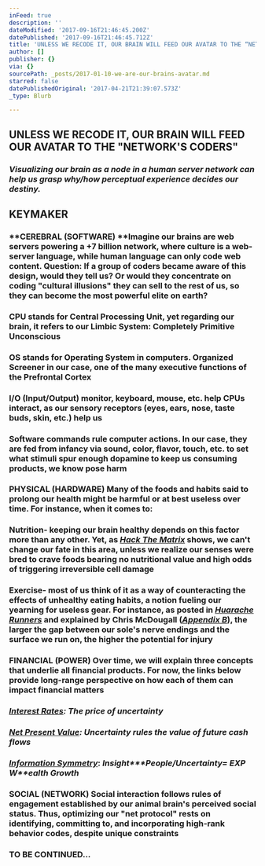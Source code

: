 ```yaml
---
inFeed: true
description: ''
dateModified: '2017-09-16T21:46:45.200Z'
datePublished: '2017-09-16T21:46:45.712Z'
title: 'UNLESS WE RECODE IT, OUR BRAIN WILL FEED OUR AVATAR TO THE “NETWORK’S CODERS”'
author: []
publisher: {}
via: {}
sourcePath: _posts/2017-01-10-we-are-our-brains-avatar.md
starred: false
datePublishedOriginal: '2017-04-21T21:39:07.573Z'
_type: Blurb

---
```

## **UNLESS WE RECODE IT, OUR BRAIN WILL FEED OUR AVATAR TO THE "NETWORK'S CODERS"**

### _**Visualizing our brain as a node in a human server network can help us grasp why/how perceptual experience decides our destiny.**_

## **KEYMAKER**

### **CEREBRAL (SOFTWARE) **Imagine our brains are web servers powering a +7 billion network, where culture is a web-server language, while human language can only code web content. Question: If a group of coders became aware of this design, would they tell us? Or would they concentrate on coding "cultural illusions" they can sell to the rest of us, so they can become the most powerful elite on earth?

### **CPU** stands for Central Processing Unit, yet regarding our brain, it refers to our Limbic System: Completely Primitive Unconscious

### **OS** stands for Operating System in computers. Organized Screener in our case, one of the many executive functions of the Prefrontal Cortex

### **I/O** (Input/Output) monitor, keyboard, mouse, etc. help CPUs interact, as our sensory receptors (eyes, ears, nose, taste buds, skin, etc.) help us

### **Software** commands rule computer actions. In our case, they are fed from infancy via sound, color, flavor, touch, etc. to set what stimuli spur enough dopamine to keep us consuming products, we know pose harm

### **PHYSICAL (HARDWARE)** Many of the foods and habits said to prolong our health might be harmful or at best useless over time. For instance, when it comes to:

### **Nutrition**- keeping our brain healthy depends on this factor more than any other. Yet, as _**[Hack The Matrix][0]**_ shows, we can't change our fate in this area, unless we realize our senses were bred to crave foods bearing no nutritional value and high odds of triggering irreversible cell damage

### **Exercise**- most of us think of it as a way of counteracting the effects of unhealthy eating habits, a notion fueling our yearning for useless gear. For instance, as posted in _**[Huarache Runners][1]**_ and explained by Chris McDougall (_**[Appendix B][0]**_), the larger the gap between our sole's nerve endings and the surface we run on, the higher the potential for injury

### **FINANCIAL (POWER)** Over time, we will explain three concepts that underlie all financial products. For now, the links below provide long-range perspective on how each of them can impact financial matters

### _**[Interest Rates][2]**: The price of uncertainty_

### _**[Net Present Value][3]**: Uncertainty rules the value of future cash flows_

### _**[Information Symmetry][4]**_: _**I**nsight**\*P**eople**/U**ncertainty**= EXP W**ealth **G**rowth_

### **SOCIAL (NETWORK)** Social interaction follows rules of engagement established by our animal brain's perceived social status. Thus, optimizing our "net protocol" rests on identifying, committing to, and incorporating high-rank behavior codes, despite unique constraints

### **TO BE CONTINUED...**

[0]: http://www.infoasy.com/2016/07/hack-matrix_29.html
[1]: https://www.strava.com/clubs/huarache-runners
[2]: http://sequoian.com/wp-content/uploads/2015/12/The_Fixed-Income_Mother_of_All_Bubbles_E.pdf
[3]: http://sequoian.com/wp-content/uploads/2016/10/The-Discount-Rate-Pyramid-Scheme-2.0.pdf
[4]: http://sequoian.com/wp-content/uploads/2015/12/INCLUSIVE_CAPITALISM_SPRINGS_FROM_INFOR.pdf